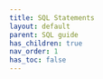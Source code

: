 ```yaml
---
title: SQL Statements
layout: default
parent: SQL guide
has_children: true
nav_order: 1
has_toc: false
---
```

